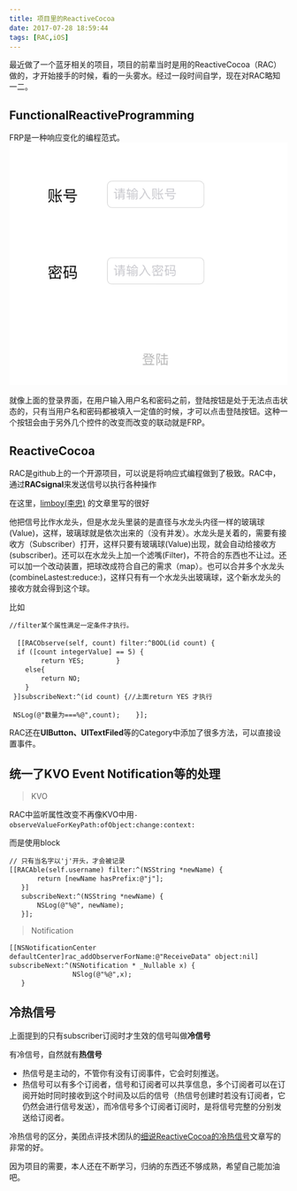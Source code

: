```yaml
---
title: 项目里的ReactiveCocoa
date: 2017-07-28 18:59:44
tags: [RAC,iOS] 
---
```




​	最近做了一个蓝牙相关的项目，项目的前辈当时是用的ReactiveCocoa（RAC）做的，才开始接手的时候，看的一头雾水。经过一段时间自学，现在对RAC略知一二。



## FunctionalReactiveProgramming

FRP是一种响应变化的编程范式。![FRP](/img/FRP.png)



就像上面的登录界面，在用户输入用户名和密码之前，登陆按钮是处于无法点击状态的，只有当用户名和密码都被填入一定值的时候，才可以点击登陆按钮。这种一个按钮会由于另外几个控件的改变而改变的联动就是FRP。

## ReactiveCocoa

RAC是github上的一个开源项目，可以说是将响应式编程做到了极致。RAC中，通过**RACsignal**来发送信号以执行各种操作

在这里，[limboy(李忠)](limboy.me) 的文章里写的很好

他把信号比作水龙头，但是水龙头里装的是直径与水龙头内径一样的玻璃球(Value)，这样，玻璃球就是依次出来的（没有并发）。水龙头是关着的，需要有接收方（Subscriber）打开，这样只要有玻璃球(Value)出现，就会自动给接收方(subscriber)。还可以在水龙头上加一个滤嘴(Filter)，不符合的东西也不让过。还可以加一个改动装置，把球改成符合自己的需求（map）。也可以合并多个水龙头(combineLastest:reduce:)，这样只有有一个水龙头出玻璃球，这个新水龙头的接收方就会得到这个球。



比如

```iOS
//filter某个属性满足一定条件才执行。  

  [[RACObserve(self, count) filter:^BOOL(id count) {
  if ([count integerValue] == 5) {            
		return YES;        }
	else{           
	 	return NO;        
	}   
 }]subscribeNext:^(id count) {//上面return YES 才执行   

 NSLog(@"数量为===%@",count);    }];
```



RAC还在**UIButton、UITextFiled**等的Category中添加了很多方法，可以直接设置事件。





## 统一了KVO Event Notification等的处理

> KVO

RAC中监听属性改变不再像KVO中用```-observeValueForKeyPath:ofObject:change:context:```

而是使用block

```iOS
// 只有当名字以'j'开头，才会被记录
[[RACAble(self.username) filter:^(NSString *newName) {
       return [newName hasPrefix:@"j"];
   }]
   subscribeNext:^(NSString *newName) {
       NSLog(@"%@", newName);
   }];
```

> Notification

```iOS
[[NSNotificationCenter defaultCenter]rac_addObserverForName:@"ReceiveData" object:nil] subscribeNext:^(NSNotification * _Nullable x) {
                NSlog(@"%@",x);
   } 
```



## 冷热信号

上面提到的只有subscriber订阅时才生效的信号叫做**冷信号**

有冷信号，自然就有**热信号**

* 热信号是主动的，不管你有没有订阅事件，它会时刻推送。
* 热信号可以有多个订阅者，信号和订阅者可以共享信息，多个订阅者可以在订阅开始时同时接收到这个时间及以后的信号（热信号创建时若没有订阅者，它仍然会进行信号发送），而冷信号多个订阅者订阅时，是将信号完整的分别发送给订阅者。

冷热信号的区分，美团点评技术团队的[细说ReactiveCocoa的冷热信号](https://tech.meituan.com/talk-about-reactivecocoas-cold-signal-and-hot-signal-part-1.html)文章写的非常的好。





因为项目的需要，本人还在不断学习，归纳的东西还不够成熟，希望自己能加油吧。
